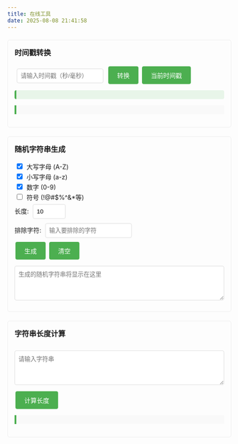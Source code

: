 ```yaml
---
title: 在线工具
date: 2025-08-08 21:41:58
---
```


<div id="tools-container">  
  <!-- 时间戳转时间工具 -->
  <div class="tool-section">
    <h3>时间戳转换</h3>
    <input type="number" id="timestamp" placeholder="请输入时间戳（秒/毫秒）">
    <button onclick="convertTimestamp()">转换</button>
    <button onclick="setCurrentTimestamp()">当前时间戳</button>
    <p id="current-time-info"></p>
    <p id="time-result"></p>
  </div>
  
  <!-- 随机字符串生成工具 -->
  <div class="tool-section">
    <h3>随机字符串生成</h3>
    <div>
      <label>
        <input type="checkbox" id="uppercase" checked> 
        大写字母 (A-Z)
      </label>
    </div>
    <div>
      <label>
        <input type="checkbox" id="lowercase" checked> 
        小写字母 (a-z)
      </label>
    </div>
    <div>
      <label>
        <input type="checkbox" id="numbers" checked> 
        数字 (0-9)
      </label>
    </div>
    <div>
      <label>
        <input type="checkbox" id="symbols"> 
        符号 (!@#$%^&*等)
      </label>
    </div>
    <div>
      <label>长度: <input type="number" id="random-length" value="10" min="1" max="100"></label>
    </div>
    <div>
      <label>排除字符: <input type="text" id="exclude-chars" placeholder="输入要排除的字符"></label>
    </div>
    <button onclick="generateRandomString()">生成</button>
    <button onclick="clearRandomResult()">清空</button>
    <textarea id="random-result" rows="4" cols="50" placeholder="生成的随机字符串将显示在这里"></textarea>
  </div>
  
  <!-- 字符串长度计算工具 -->
  <div class="tool-section">
    <h3>字符串长度计算</h3>
    <textarea id="string-input" placeholder="请输入字符串" rows="4" cols="50"></textarea>
    <button onclick="calculateStringLength()">计算长度</button>
    <p id="length-result"></p>
  </div>
</div>

<script>
// 页面加载时显示当前时间信息
window.onload = function() {
  updateCurrentTimeInfo();
  setInterval(updateCurrentTimeInfo, 1000); // 每秒更新一次当前时间
};

// 更新当前时间信息
function updateCurrentTimeInfo() {
  const now = new Date();
  const currentTimestampSec = Math.floor(now.getTime() / 1000);
  const currentTimestampMs = now.getTime();
  
  const currentTimeInfo = document.getElementById('current-time-info');
  currentTimeInfo.innerHTML = `
    当前时间: ${now.toLocaleString()}<br>
    当前时间戳(秒): ${currentTimestampSec}<br>
    当前时间戳(毫秒): ${currentTimestampMs}
  `;
}

// 设置当前时间戳到输入框
function setCurrentTimestamp() {
  const timestampInput = document.getElementById('timestamp');
  timestampInput.value = Math.floor(new Date().getTime() / 1000);
  convertTimestamp();
}

// 时间戳转时间
function convertTimestamp() {
  let timestamp = document.getElementById('timestamp').value;
  if (!timestamp) {
    alert('请输入时间戳');
    return;
  }
  
  const timeResult = document.getElementById('time-result');
  let date;
  
  // 根据位数判断是秒还是毫秒
  if (timestamp.length >= 13) {
    // 毫秒时间戳
    date = new Date(parseInt(timestamp));
  } else {
    // 秒时间戳
    date = new Date(parseInt(timestamp) * 1000);
  }
  
  // 检查日期是否有效
  if (isNaN(date.getTime())) {
    timeResult.innerHTML = '无效的时间戳';
    return;
  }
  
  // 转换为多种格式
  const formats = [
    `标准时间: ${date.toString()}`,
    `ISO格式: ${date.toISOString()}`,
    `本地格式: ${date.toLocaleString()}`,
    `UTC格式: ${date.toUTCString()}`,
    `时间: ${date.toLocaleTimeString()}`
  ];
  
  timeResult.innerHTML = formats.join('<br>');
}

// 生成随机字符串
function generateRandomString() {
  // 获取用户设置
  const length = parseInt(document.getElementById('random-length').value) || 10;
  const useUppercase = document.getElementById('uppercase').checked;
  const useLowercase = document.getElementById('lowercase').checked;
  const useNumbers = document.getElementById('numbers').checked;
  const useSymbols = document.getElementById('symbols').checked;
  const excludeChars = document.getElementById('exclude-chars').value;
  
  // 构建字符集
  let charset = '';
  if (useUppercase) charset += 'ABCDEFGHIJKLMNOPQRSTUVWXYZ';
  if (useLowercase) charset += 'abcdefghijklmnopqrstuvwxyz';
  if (useNumbers) charset += '0123456789';
  if (useSymbols) charset += '!@#$%^&*()_+-=[]{}|;:,.<>?';
  
  // 排除指定字符
  if (excludeChars && charset) {
    for (let i = 0; i < excludeChars.length; i++) {
      charset = charset.replace(new RegExp(excludeChars[i], 'g'), '');
    }
  }
  
  // 检查字符集是否为空
  if (!charset) {
    document.getElementById('random-result').value = '错误：请选择至少一种字符类型或减少排除字符';
    return;
  }
  
  // 生成随机字符串
  let randomString = '';
  for (let i = 0; i < length; i++) {
    const randomIndex = Math.floor(Math.random() * charset.length);
    randomString += charset[randomIndex];
  }
  
  document.getElementById('random-result').value = randomString;
}

// 清空随机字符串结果
function clearRandomResult() {
  document.getElementById('random-result').value = '';
}

// 计算字符串长度
function calculateStringLength() {
  const stringInput = document.getElementById('string-input').value;
  const lengthResult = document.getElementById('length-result');
  
  if (stringInput === undefined || stringInput === null) {
    lengthResult.textContent = '请输入字符串';
    return;
  }
  
  lengthResult.textContent = `字符串长度: ${stringInput.length} 字符`;
}
</script>

<style>
.tool-section {
  margin: 20px 0;
  padding: 15px;
  border: 1px solid #eee;
  border-radius: 5px;
}

.tool-section h3 {
  margin-top: 0;
}

.tool-section input, .tool-section textarea {
  margin: 5px;
  padding: 8px;
  border: 1px solid #ddd;
  border-radius: 4px;
}

.tool-section button {
  background-color: #4CAF50;
  border: none;
  color: white;
  padding: 10px 20px;
  text-align: center;
  text-decoration: none;
  display: inline-block;
  font-size: 14px;
  margin: 4px 2px;
  cursor: pointer;
  border-radius: 4px;
}

.tool-section button:hover {
  background-color: #45a049;
}

.tool-section p {
  margin-top: 10px;
  padding: 10px;
  background-color: #f9f9f9;
  border-left: 4px solid #4CAF50;
}

#current-time-info {
  background-color: #e8f5e9;
  padding: 10px;
  border-radius: 4px;
  font-size: 14px;
}

.tool-section textarea {
  width: 100%;
  margin: 10px 0;
}
</style>